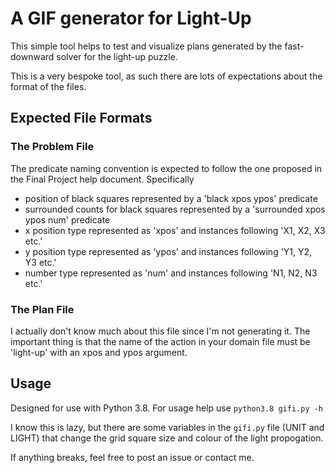 # A GIF generator for Light-Up
This simple tool helps to test and visualize plans generated by the fast-downward solver for the light-up
puzzle.

This is a very bespoke tool, as such there are lots of expectations about the format of the files.

## Expected File Formats

### The Problem File
The predicate naming convention is expected to follow the one proposed in the Final Project help document.
Specifically

- position of black squares represented by a 'black xpos ypos' predicate
- surrounded counts for black squares represented by a 'surrounded xpos ypos num' predicate
- x position type represented as 'xpos' and instances following 'X1, X2, X3 etc.'
- y position type represented as 'ypos' and instances following 'Y1, Y2, Y3 etc.'
- number type represented as 'num' and instances following 'N1, N2, N3 etc.'

### The Plan File
I actually don't know much about this file since I'm not generating it. The important thing is that
the name of the action in your domain file must be 'light-up' with an xpos and ypos argument.

## Usage
Designed for use with Python 3.8.
For usage help use ```python3.8 gifi.py -h```

I know this is lazy, but there are some variables in the ```gifi.py``` file (UNIT and LIGHT) that change
the grid square size and colour of the light propogation. 

If anything breaks, feel free to post an issue or contact me.


